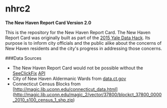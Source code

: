 # nhrc2
**The New Haven Report Card Version 2.0**

This is the repository for the New Haven Report Card. The New Haven Report Card was originally built as part of the [2015 Yale Data Hack](http://yaledatahack.strikingly.com). Its purpose is to inform city officials and the public alike about the concerns of New Haven residents and the city's progress in addressing those concerns.

###Data Sources
- The New Haven Report Card would not be possible without the [SeeClickFix](http://en.seeclickfix.com/new-haven) [API](http://dev.seeclickfix.com)
- City of New Haven Aldermanic Wards from [data.ct.gov](https://data.ct.gov/Government/City-of-New-Haven-Aldermanic-Wards/nki6-723a)
- Connecticut Census Blocks from [http://magic.lib.uconn.edu/connecticut_data.html] (http://magic.lib.uconn.edu/magic_2/vector/37800/blockct_37800_0000_2010_s100_census_1_shp.zip)
